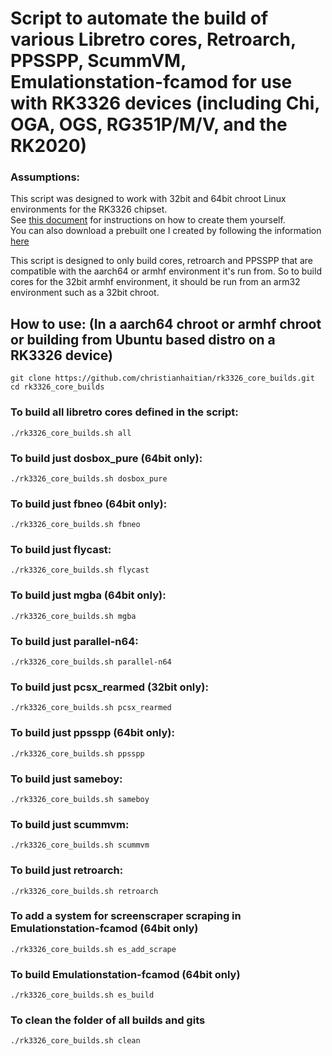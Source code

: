 # Script to automate the build of various Libretro cores, Retroarch, PPSSPP, ScummVM, Emulationstation-fcamod for use with RK3326 devices (including Chi, OGA, OGS, RG351P/M/V, and the RK2020)

### Assumptions:
This script was designed to work with 32bit and 64bit chroot Linux environments for the RK3326 chipset. \
See [this document](https://github.com/christianhaitian/rk3326_core_builds/blob/main/docs/chroot.md) for instructions on how to create them yourself. \
You can also download a prebuilt one I created by following the information [here](https://forum.odroid.com/viewtopic.php?p=306185#p306185)

This script is designed to only build cores, retroarch and PPSSPP that are compatible with the aarch64 or armhf environment it's run from.  So to build cores for the 32bit armhf environment, it should be run from an arm32 environment such as a 32bit chroot.

## How to use: (In a aarch64 chroot or armhf chroot or building from Ubuntu based distro on a RK3326 device)

```
git clone https://github.com/christianhaitian/rk3326_core_builds.git
cd rk3326_core_builds
```

### To build all libretro cores defined in the script:
`./rk3326_core_builds.sh all`

### To build just dosbox_pure (64bit only):
`./rk3326_core_builds.sh dosbox_pure`

### To build just fbneo (64bit only):
`./rk3326_core_builds.sh fbneo`

### To build just flycast:
`./rk3326_core_builds.sh flycast`

### To build just mgba (64bit only):
`./rk3326_core_builds.sh mgba`

### To build just parallel-n64:
`./rk3326_core_builds.sh parallel-n64`

### To build just pcsx_rearmed (32bit only):
`./rk3326_core_builds.sh pcsx_rearmed`

### To build just ppsspp (64bit only):
`./rk3326_core_builds.sh ppsspp`

### To build just sameboy:
`./rk3326_core_builds.sh sameboy`

### To build just scummvm:
`./rk3326_core_builds.sh scummvm`

### To build just retroarch:
`./rk3326_core_builds.sh retroarch`

### To add a system for screenscraper scraping in Emulationstation-fcamod (64bit only)
`./rk3326_core_builds.sh es_add_scrape`

### To build Emulationstation-fcamod (64bit only)
`./rk3326_core_builds.sh es_build`

### To clean the folder of all builds and gits
`./rk3326_core_builds.sh clean`
